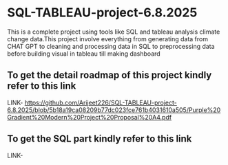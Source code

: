 # SQL-TABLEAU-project-6.8.2025
This is a complete project using tools like SQL and tableau analysis climate change data.This project involve everything from generating data from CHAT GPT to cleaning and processing data in SQL to preprocessing data before building visual in tableau till making dashboard
## To get the detail roadmap of this project kindly refer to this link
LINK- https://github.com/Arijeet226/SQL-TABLEAU-project-6.8.2025/blob/5b18a19ca08209b77dc023fce761b4031610a505/Purple%20Gradient%20Modern%20Project%20Proposal%20A4.pdf
## To get the SQL part kindly refer to this link
LINK-
